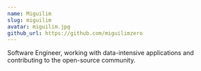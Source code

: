 ```yaml
---
name: Miguilim
slug: miguilim
avatar: miguilim.jpg
github_url: https://github.com/miguilimzero
---
```


Software Engineer, working with data-intensive applications and contributing to the open-source community.